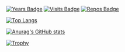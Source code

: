 [![Years Badge](https://badges.pufler.dev/years/fineconstant?style=for-the-badge)](https://badges.pufler.dev)
[![Visits Badge](https://badges.pufler.dev/visits/fineconstant/fineconstant?style=for-the-badge)](https://badges.pufler.dev)
[![Repos Badge](https://badges.pufler.dev/repos/fineconstant?style=for-the-badge&logo=github)](https://badges.pufler.dev)

[![Top Langs](https://github-readme-stats.vercel.app/api/top-langs/?username=fineconstant&langs_count=8&layout=compact)](https://github.com/anuraghazra/github-readme-stats)

[![Anurag's GitHub stats](https://github-readme-stats.vercel.app/api?username=fineconstant&show_icons=true)](https://github.com/anuraghazra/github-readme-stats)

[![Trophy](https://github-profile-trophy.vercel.app/?username=fineconstant&margin-w=10)](https://github.com/ryo-ma/github-profile-trophy)

<!--
**fineconstant/fineconstant** is a ✨ _special_ ✨ repository because its `README.md` (this file) appears on your GitHub profile.
### Hi there 👋
Here are some ideas to get you started:

- 🔭 I’m currently working on ...
- 🌱 I’m currently learning ...
- 👯 I’m looking to collaborate on ...
- 🤔 I’m looking for help with ...
- 💬 Ask me about ...
- 📫 How to reach me: ...
- 😄 Pronouns: ...
- ⚡ Fun fact: ...
-->
